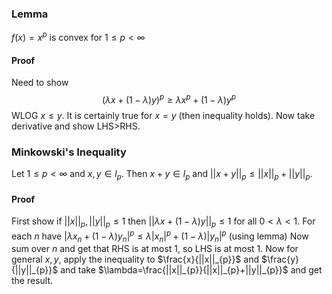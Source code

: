 ### Lemma
$f(x)=x^p$ is convex for $1\leq p<\infty$
#### Proof
Need to show 
$$
(\lambda x+(1-\lambda)y)^p\geq \lambda x^p +(1-\lambda)y^p
$$ 
WLOG $x\leq y$. It is certainly true for $x=y$ (then inequality holds). Now take derivative and show LHS>RHS.

### Minkowski's Inequality
Let $1\leq p<\infty$ and $x,y\in l_{p}$. Then $x+y\in l_{p}$ and $||x+y||_{p}\leq ||x||_{p}+||y||_{p}$.
#### Proof
First show if $||x||_{p}, ||y||_{p}\leq 1$ then $||\lambda x+(1-\lambda)y||_{p}\leq 1$ for all $0<\lambda<1$. 
For each $n$ have $|\lambda x_{n}+(1-\lambda)y_{n}|^p\leq \lambda|x_{n}|^p+(1-\lambda)|y_{n}|^p$ (using lemma)
Now sum over $n$ and get that RHS is at most 1, so LHS is at most 1.
Now for general $x,y$, apply the inequality to $\frac{x}{||x||_{p}}$ and $\frac{y}{||y||_{p}}$ and take $\lambda=\frac{||x||_{p}}{||x||_{p}+||y||_{p}}$ and get the result.
